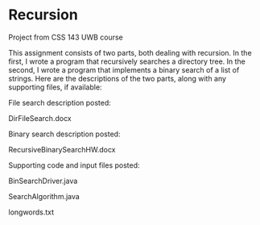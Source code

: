 # Recursion
Project from CSS 143 UWB course

This assignment consists of two parts, both dealing with recursion. In the first, I wrote a program that recursively searches a directory tree. In the second, I wrote a program that implements a binary search of a list of strings. Here are the descriptions of the two parts, along with any supporting files, if available:

File search description posted:

DirFileSearch.docx

Binary search description posted:

RecursiveBinarySearchHW.docx

Supporting code and input files posted:

BinSearchDriver.java

SearchAlgorithm.java

longwords.txt
